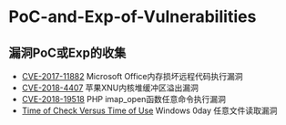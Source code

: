 # PoC-and-Exp-of-Vulnerabilities
## 漏洞PoC或Exp的收集
- [CVE-2017-11882](https://github.com/wrlu/PoC-and-Exp-of-Vulnerabilities/tree/master/CVE-2017-11882) Microsoft Office内存损坏远程代码执行漏洞
- [CVE-2018-4407](https://github.com/wrlu/PoC-and-Exp-of-Vulnerabilities/tree/master/CVE-2018-4407) 苹果XNU内核堆缓冲区溢出漏洞
- [CVE-2018-19518](https://github.com/wrlu/PoC-and-Exp-of-Vulnerabilities/tree/master/CVE-2018-19518) PHP imap_open函数任意命令执行漏洞
- [Time of Check Versus Time of Use](https://github.com/wrlu/PoC-and-Exp-of-Vulnerabilities/tree/master/Windows-0day-exploit-(TOCTOU)) Windows 0day 任意文件读取漏洞
